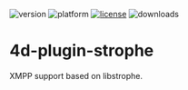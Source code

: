 ![version](https://img.shields.io/badge/version-18%2B-EB8E5F)
![platform](https://img.shields.io/static/v1?label=platform&message=mac-intel%20|%20mac-arm%20|%20win-64&color=blue)
[![license](https://img.shields.io/github/license/miyako/4d-plugin-strophe)](LICENSE)
![downloads](https://img.shields.io/github/downloads/miyako/4d-plugin-strophe/total)

# 4d-plugin-strophe
XMPP support based on libstrophe.
